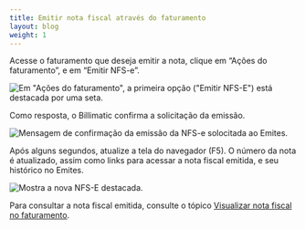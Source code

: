 ```yaml
---
title: Emitir nota fiscal através do faturamento
layout: blog
weight: 1
---
```

Acesse o faturamento que deseja emitir a nota, clique em “Ações do faturamento”, e em “Emitir NFS-e”.

![Em "Ações do faturamento", a primeira opção ("Emitir NFS-E") está destacada por uma seta.](/images/uploads/emitir-nota-fiscal-através-do-faturamento-1.png "Emitir nota fiscal através do faturamento - 1")

Como resposta, o Billimatic confirma a solicitação da emissão.

![Mensagem de confirmação da emissão da NFS-e solocitada ao Emites.](/images/uploads/emitir-nota-fiscal-através-do-faturamento-2.png "Emitir nota fiscal através do faturamento - 2")

Após alguns segundos, atualize a tela do navegador (F5). O número da nota é atualizado, assim como links para acessar a nota fiscal emitida, e seu histórico no Emites.

![Mostra a nova NFS-E destacada.](/images/uploads/emitir-nota-fiscal-através-do-faturamento-3.png "Emitir nota fiscal através do faturamento - 3")

Para consultar a nota fiscal emitida, consulte o tópico [Visualizar nota fiscal no faturamento](/docs/notas-fiscais/configure-suas-notas-fiscais/visualizar-nota-fiscal-no-faturamento/).